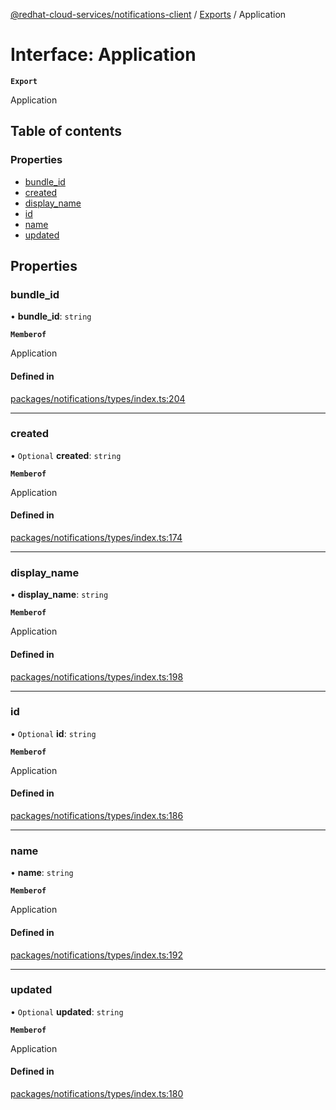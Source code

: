 [@redhat-cloud-services/notifications-client](../README.md) / [Exports](../modules.md) / Application

# Interface: Application

**`Export`**

Application

## Table of contents

### Properties

- [bundle\_id](Application.md#bundle_id)
- [created](Application.md#created)
- [display\_name](Application.md#display_name)
- [id](Application.md#id)
- [name](Application.md#name)
- [updated](Application.md#updated)

## Properties

### bundle\_id

• **bundle\_id**: `string`

**`Memberof`**

Application

#### Defined in

[packages/notifications/types/index.ts:204](https://github.com/RedHatInsights/javascript-clients/blob/main/packages/notifications/types/index.ts#L204)

___

### created

• `Optional` **created**: `string`

**`Memberof`**

Application

#### Defined in

[packages/notifications/types/index.ts:174](https://github.com/RedHatInsights/javascript-clients/blob/main/packages/notifications/types/index.ts#L174)

___

### display\_name

• **display\_name**: `string`

**`Memberof`**

Application

#### Defined in

[packages/notifications/types/index.ts:198](https://github.com/RedHatInsights/javascript-clients/blob/main/packages/notifications/types/index.ts#L198)

___

### id

• `Optional` **id**: `string`

**`Memberof`**

Application

#### Defined in

[packages/notifications/types/index.ts:186](https://github.com/RedHatInsights/javascript-clients/blob/main/packages/notifications/types/index.ts#L186)

___

### name

• **name**: `string`

**`Memberof`**

Application

#### Defined in

[packages/notifications/types/index.ts:192](https://github.com/RedHatInsights/javascript-clients/blob/main/packages/notifications/types/index.ts#L192)

___

### updated

• `Optional` **updated**: `string`

**`Memberof`**

Application

#### Defined in

[packages/notifications/types/index.ts:180](https://github.com/RedHatInsights/javascript-clients/blob/main/packages/notifications/types/index.ts#L180)

